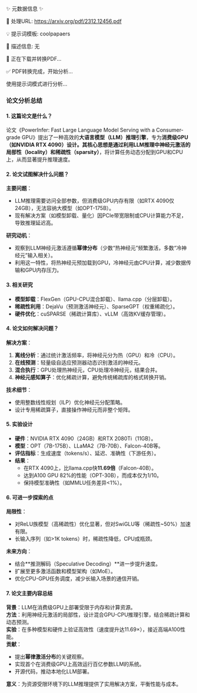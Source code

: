 ✨ 元数据信息 ✨

📄 处理URL: https://arxiv.org/pdf/2312.12456.pdf

💡 提示词模板: coolpapaers

📝 描述信息: 无

🚀 正在下载并转换PDF...

✅ PDF转换完成，开始分析...

使用提示词模式进行分析...
### **论文分析总结**

#### **1. 这篇论文是什么？**  
论文《PowerInfer: Fast Large Language Model Serving with a Consumer-grade GPU》提出了一种高效的**大语言模型（LLM）推理引擎**，专为**消费级GPU（如NVIDIA RTX 4090）**设计。其核心思想是通过利用LLM推理中神经元激活的**局部性（locality）**和**稀疏性（sparsity）**，将计算任务动态分配到GPU和CPU上，从而显著提升推理速度。

#### **2. 论文试图解决什么问题？**  
**主要问题**：  
- LLM推理需要访问全部参数，但消费级GPU内存有限（如RTX 4090仅24GB），无法容纳大模型（如OPT-175B）。  
- 现有解决方案（如模型卸载、量化）因PCIe带宽限制或CPU计算能力不足，导致推理延迟高。  

**研究动机**：  
- 观察到LLM神经元激活遵循**幂律分布**（少数“热神经元”频繁激活，多数“冷神经元”输入相关）。  
- 利用这一特性，将热神经元预加载到GPU，冷神经元由CPU计算，减少数据传输和GPU内存压力。

#### **3. 相关研究**  
- **模型卸载**：FlexGen（GPU-CPU混合卸载）、llama.cpp（分层卸载）。  
- **稀疏性利用**：DejaVu（预测激活神经元）、SparseGPT（权重稀疏化）。  
- **硬件优化**：cuSPARSE（稀疏计算库）、vLLM（高效KV缓存管理）。  

#### **4. 论文如何解决问题？**  
**解决方案**：  
1. **离线分析**：通过统计激活频率，将神经元分为热（GPU）和冷（CPU）。  
2. **在线预测**：轻量级自适应预测器动态识别激活的神经元。  
3. **混合执行**：GPU处理热神经元，CPU处理冷神经元，结果合并。  
4. **神经元感知算子**：优化稀疏计算，避免传统稀疏库的格式转换开销。  

**技术细节**：  
- 使用整数线性规划（ILP）优化神经元分配策略。  
- 设计专用稀疏算子，直接操作神经元而非整个矩阵。  

#### **5. 实验设计**  
- **硬件**：NVIDIA RTX 4090（24GB）和RTX 2080Ti（11GB）。  
- **模型**：OPT（7B-175B）、LLaMA2（7B-70B）、Falcon-40B等。  
- **评估指标**：生成速度（tokens/s）、延迟、准确性（下游任务）。  
- **结果**：  
  - 在RTX 4090上，比llama.cpp快**11.69倍**（Falcon-40B）。  
  - 达到A100 GPU 82%的性能（OPT-30B），而成本仅为1/10。  
  - 保持模型准确性（如MMLU任务差异<1%）。  

#### **6. 可进一步探索的点**  
**局限性**：  
- 对ReLU族模型（高稀疏性）优化显著，但对SwiGLU等（稀疏性~50%）加速有限。  
- 长输入序列（如>1K tokens）时，稀疏性降低，CPU成瓶颈。  

**未来方向**：  
- 结合**推测解码（Speculative Decoding）**进一步提升速度。  
- 扩展至更多激活函数和模型架构（如MoE）。  
- 优化CPU-GPU任务调度，减少长输入场景的通信开销。  

#### **7. 论文主要内容总结**  
**背景**：LLM在消费级GPU上部署受限于内存和计算资源。  
**方法**：利用神经元激活的局部性，设计混合GPU-CPU推理引擎，结合稀疏计算和动态预测。  
**实验**：在多种模型和硬件上验证高效性（速度提升达11.69×），接近高端A100性能。  
**贡献**：  
- 提出**幂律激活分布**的关键观察。  
- 实现首个在消费级GPU上高效运行百亿参数LLM的系统。  
- 开源代码，推动本地化LLM部署。  

**意义**：为资源受限环境下的LLM推理提供了实用解决方案，平衡性能与成本。